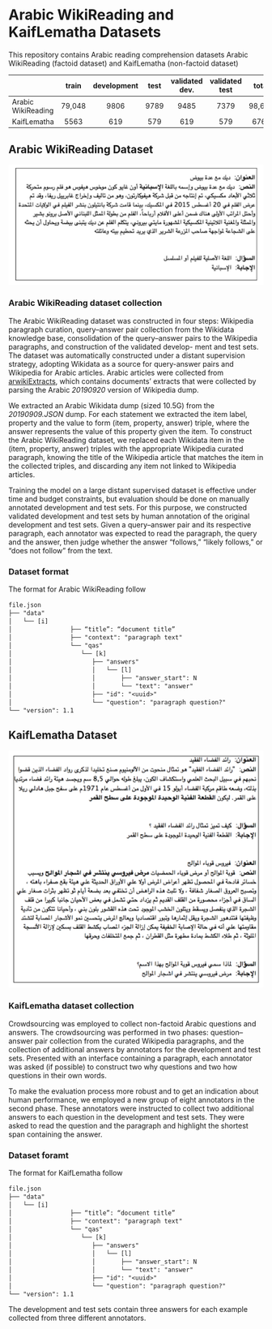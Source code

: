 # Arabic WikiReading and KaifLematha Datasets
This repository contains Arabic reading comprehension datasets Arabic WikiReading (factoid dataset) and KaifLematha (non-factoid dataset)

 |               | train | development| test | validated dev.| validated test | total |
 | ------------- |:---:| :---: | :---: | :---: | :---: | :---: |
 | Arabic WikiReading  | 79,048  | 9806  | 9789  | 9485  | 7379  | 98,643 |
 | KaifLematha  | 5563  | 619  | 579  | 619 |579  | 6761  |
## Arabic WikiReading Dataset 
![Arabic WikiReading Sample.](Arabic_WikiReading_Sample.png)
### Arabic WikiReading dataset collection
The Arabic WikiReading dataset was constructed in four steps: Wikipedia paragraph curation, query–answer pair collection from the Wikidata knowledge base, consolidation of the query–answer pairs to the Wikipedia paragraphs, and construction of the validated develop- ment and test sets. The dataset was automatically constructed under a distant supervision strategy, adopting Wikidata as a source for query-answer pairs and Wikipedia for Arabic articles. Arabic articles were collected from [arwikiExtracts](https://github.com/motazsaad/arwikiExtracts), which contains documents’ extracts that were collected by parsing the Arabic _20190920_ version of Wikipedia dump.

We extracted an Arabic Wikidata dump (sized 10.5G) from the _20190909.JSON_ dump. For each statement we extracted the item label, property and the value to form (item, property, answer) triple, where the answer represents the value of this property given the item. To construct the Arabic WikiReading dataset, we replaced each Wikidata item in the (item, property, answer) triples with the appropriate Wikipedia curated paragraph, knowing the title of the Wikipedia article that matches the item in the collected triples, and discarding any item not linked to Wikipedia articles. 

Training the model on a large distant supervised dataset is effective under time and budget constraints, but evaluation should be done on manually annotated development and test sets. For this purpose, we constructed validated development and test sets by human annotation of the original development and test sets. Given a query–answer pair and its respective paragraph, each annotator was expected to read the paragraph, the query and the answer, then judge whether the answer “follows,” “likely follows,” or “does not follow” from the text.
### Dataset format
The format for Arabic WikiReading follow
```
file.json
├── "data"
│   └── [i]
│                ├── “title”: “document title”
│                ├── "context": "paragraph text"
│                └── "qas"
│                   └── [k]
│                      ├── "answers"
│                      │   └── [l]
│                      │       ├── "answer_start": N
│                      │       └── "text": "answer"
│                      ├── "id": "<uuid>"
│                      └── "question": "paragraph question?"
└── "version": 1.1
```
## KaifLematha Dataset
![KaifLemath sample.](KaifLematha_sample.png)
### KaifLematha dataset collection
Crowdsourcing was employed to collect non-factoid Arabic questions and answers. The crowdsourcing was performed in two phases: question–answer pair collection from the curated Wikipedia paragraphs, and the collection of additional answers by annotators for the development and test sets. Presented with an interface containing a paragraph, each annotator was asked (if possible) to construct two why questions and two how questions in their own words.

To make the evaluation process more robust and to get an indication about human performance, we employed a new group of eight annotators in the second phase. These annotators were instructed to collect two additional answers to each question in the development and test sets. They were asked to read the question and the paragraph and highlight the shortest span containing the answer.
### Dataset foramt 
The format for KaifLematha follow
```
file.json
├── "data"
│   └── [i]
│                ├── “title”: “document title”
│                ├── "context": "paragraph text"
│                └── "qas"
│                   └── [k]
│                      ├── "answers"
│                      │   └── [l]
│                      │       ├── "answer_start": N
│                      │       └── "text": "answer"
│                      ├── "id": "<uuid>"
│                      └── "question": "paragraph question?"
└── "version": 1.1
```
The development and test sets contain three answers for each example collected from three different annotators.
